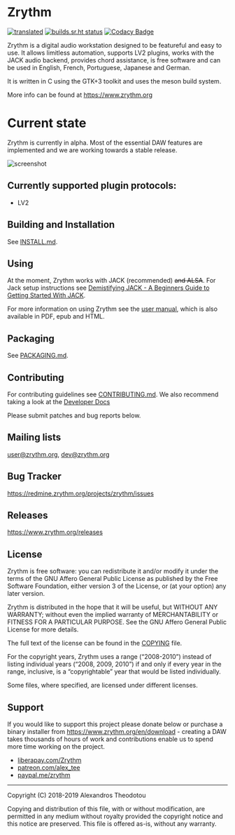 Zrythm
======

[![translated](https://hosted.weblate.org/widgets/zrythm/-/svg-badge.svg "Translation Status")](https://hosted.weblate.org/engage/zrythm/?utm_source=widget)
[![builds.sr.ht status](https://builds.sr.ht/~alextee/zrythm.svg)](https://builds.sr.ht/~alextee/zrythm?)
[![Codacy Badge](https://api.codacy.com/project/badge/Grade/c16bdc22f6ae4e539aa6417274e71d17)](https://www.codacy.com/manual/alex-tee/zrythm)

Zrythm is a digital audio workstation designed to be
featureful and easy to use. It allows limitless
automation, supports LV2 plugins, works with the JACK
audio backend, provides chord assistance, is free
software and can be used in English, French,
Portuguese, Japanese and German.

It is written in C using the GTK+3 toolkit and uses
the meson build system.

More info can be found at https://www.zrythm.org

# Current state

Zrythm is currently in alpha. Most of the essential
DAW features are implemented and we are working
towards a stable release.

![screenshot](https://www.zrythm.org/static/images/dec_14_2019.png)

## Currently supported plugin protocols:
- LV2

## Building and Installation
See [INSTALL.md](INSTALL.md).

## Using
At the moment, Zrythm works with JACK (recommended)
~~and ALSA~~.
For Jack setup instructions see
[Demistifying JACK - A Beginners Guide to Getting Started With JACK](https://libremusicproduction.com/articles/demystifying-jack-%E2%80%93-beginners-guide-getting-started-jack).

For more information on using Zrythm see the
[user manual](http://manual.zrythm.org/), which is
also available in PDF, epub and HTML.

## Packaging
See [PACKAGING.md](PACKAGING.md).

## Contributing
For contributing guidelines see
[CONTRIBUTING.md](CONTRIBUTING.md).
We also recommend taking a look at the
[Developer Docs](https://docs.zrythm.org)

Please submit patches and bug reports below.

## Mailing lists
user@zrythm.org, dev@zrythm.org

## Bug Tracker
<https://redmine.zrythm.org/projects/zrythm/issues>

## Releases
<https://www.zrythm.org/releases>

## License
Zrythm is free software: you can redistribute it and/or modify
it under the terms of the GNU Affero General Public License as
published by the Free Software Foundation, either version 3 of the
License, or (at your option) any later version.

Zrythm is distributed in the hope that it will be useful,
but WITHOUT ANY WARRANTY; without even the implied warranty of
MERCHANTABILITY or FITNESS FOR A PARTICULAR PURPOSE.  See the
GNU Affero General Public License for more details.

The full text of the license can be found in the
[COPYING](COPYING) file.

For the copyright years, Zrythm uses a range (“2008-2010”) instead of
listing individual years (“2008, 2009, 2010”) if and only if every year
in the range, inclusive, is a “copyrightable” year that would be listed
individually.

Some files, where specified, are licensed under
different licenses.

## Support
If you would like to support this project please
donate below or purchase a binary installer from
<https://www.zrythm.org/en/download> - creating a DAW
takes thousands of hours of work and contributions
enable us to spend more time working on the project.

- [liberapay.com/Zrythm](https://liberapay.com/Zrythm)
- [patreon.com/alex_tee](https://www.patreon.com/alex_tee)
- [paypal.me/zrythm](https://paypal.me/zrythm)

----

Copyright (C) 2018-2019 Alexandros Theodotou

Copying and distribution of this file, with or without modification,
are permitted in any medium without royalty provided the copyright
notice and this notice are preserved.  This file is offered as-is,
without any warranty.
